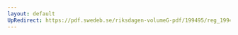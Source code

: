 ```yaml
---
layout: default
UpRedirect: https://pdf.swedeb.se/riksdagen-volumeG-pdf/199495/reg_199495/reg_199495_0441.pdf
---
```


